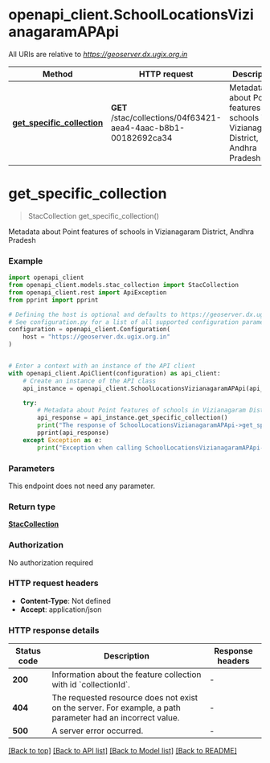 # openapi_client.SchoolLocationsVizianagaramAPApi

All URIs are relative to *https://geoserver.dx.ugix.org.in*

Method | HTTP request | Description
------------- | ------------- | -------------
[**get_specific_collection**](SchoolLocationsVizianagaramAPApi.md#get_specific_collection) | **GET** /stac/collections/04f63421-aea4-4aac-b8b1-00182692ca34 | Metadata about Point features of schools in Vizianagaram District, Andhra Pradesh


# **get_specific_collection**
> StacCollection get_specific_collection()

Metadata about Point features of schools in Vizianagaram District, Andhra Pradesh

### Example


```python
import openapi_client
from openapi_client.models.stac_collection import StacCollection
from openapi_client.rest import ApiException
from pprint import pprint

# Defining the host is optional and defaults to https://geoserver.dx.ugix.org.in
# See configuration.py for a list of all supported configuration parameters.
configuration = openapi_client.Configuration(
    host = "https://geoserver.dx.ugix.org.in"
)


# Enter a context with an instance of the API client
with openapi_client.ApiClient(configuration) as api_client:
    # Create an instance of the API class
    api_instance = openapi_client.SchoolLocationsVizianagaramAPApi(api_client)

    try:
        # Metadata about Point features of schools in Vizianagaram District, Andhra Pradesh
        api_response = api_instance.get_specific_collection()
        print("The response of SchoolLocationsVizianagaramAPApi->get_specific_collection:\n")
        pprint(api_response)
    except Exception as e:
        print("Exception when calling SchoolLocationsVizianagaramAPApi->get_specific_collection: %s\n" % e)
```



### Parameters

This endpoint does not need any parameter.

### Return type

[**StacCollection**](StacCollection.md)

### Authorization

No authorization required

### HTTP request headers

 - **Content-Type**: Not defined
 - **Accept**: application/json

### HTTP response details

| Status code | Description | Response headers |
|-------------|-------------|------------------|
**200** | Information about the feature collection with id &#x60;collectionId&#x60;. |  -  |
**404** | The requested resource does not exist on the server. For example, a path parameter had an incorrect value. |  -  |
**500** | A server error occurred. |  -  |

[[Back to top]](#) [[Back to API list]](../README.md#documentation-for-api-endpoints) [[Back to Model list]](../README.md#documentation-for-models) [[Back to README]](../README.md)

